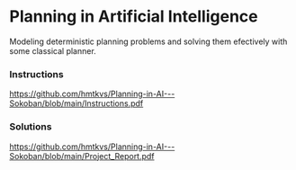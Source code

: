 # Planning in Artificial Intelligence
Modeling deterministic planning problems and solving them efectively with some classical planner.

### Instructions
https://github.com/hmtkvs/Planning-in-AI---Sokoban/blob/main/Instructions.pdf

### Solutions
https://github.com/hmtkvs/Planning-in-AI---Sokoban/blob/main/Project_Report.pdf
